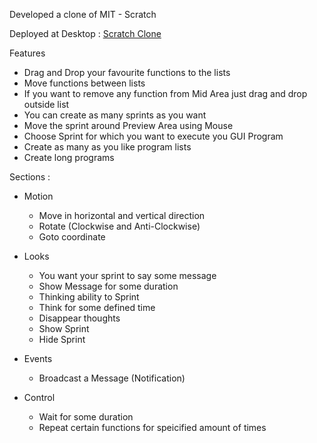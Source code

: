 Developed a clone of MIT - Scratch

Deployed at Desktop : [Scratch Clone](https://mit-scratch-clone-sagar-badlani.netlify.app/)

Features
- Drag and Drop your favourite functions to the lists
- Move functions between lists
- If you want to remove any function from Mid Area just drag and drop outside list
- You can create as many sprints as you want
- Move the sprint around Preview Area using Mouse
- Choose Sprint for which you want to execute you GUI Program
- Create as many as you like program lists
- Create long programs

Sections : 

- Motion
    * Move in horizontal and vertical direction
    * Rotate (Clockwise and Anti-Clockwise)
    * Goto coordinate
- Looks
    * You want your sprint to say some message
    * Show Message for some duration
    * Thinking ability to Sprint
    * Think for some defined time
    * Disappear thoughts
    * Show Sprint
    * Hide Sprint

- Events
    * Broadcast a Message (Notification)

- Control
    * Wait for some duration
    * Repeat certain functions for speicified amount of times
